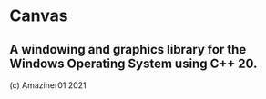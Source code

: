 # Canvas

## A windowing and graphics library for the Windows Operating System using C++ 20.

(c) Amaziner01 2021 
